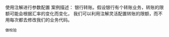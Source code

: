 使用注解进行参数配置
案例描述：
    银行转账。假设银行有个转账业务，转账的限额可能会根据汇率的变化而变化，
    我们可以利用注解灵活配置转账的限额，而不用每次都去修改我们的业务代码。
    
    做校验